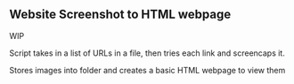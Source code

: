 ## Website Screenshot to HTML webpage

WIP

Script takes in a list of URLs in a file, then tries each link and screencaps it.

Stores images into folder and creates a basic HTML webpage to view them
